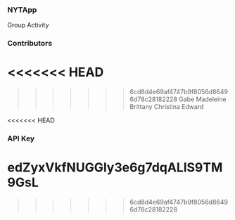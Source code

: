 ### NYTApp
Group Activity

### Contributors
<<<<<<< HEAD
=======

>>>>>>> 6cd8d4e69af4747b9f8056d86496d78c28182228
Gabe
Madeleine
Brittany
Christina
Edward

<<<<<<< HEAD
### API Key
edZyxVkfNUGGly3e6g7dqALlS9TM9GsL
=======
>>>>>>> 6cd8d4e69af4747b9f8056d86496d78c28182228
